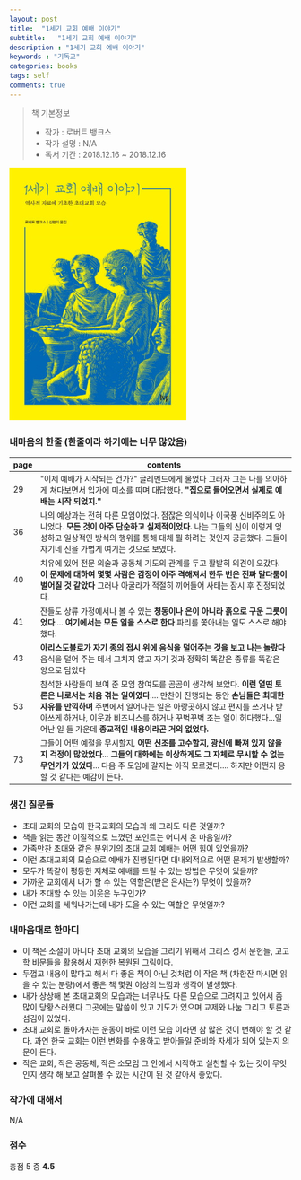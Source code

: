 ```yaml
---
layout: post
title:  "1세기 교회 예배 이야기"
subtitle:   "1세기 교회 예배 이야기"
description : "1세기 교회 예배 이야기"
keywords : "기독교"
categories: books
tags: self
comments: true
---
```


> 책 기본정보
> * 작가 : 로버트 뱅크스
> * 작가 설명 : N/A
> * 독서 기간 : 2018.12.16 ~ 2018.12.16

![1세기 교회 예배 이야기](/assets/img/books/books_20181216_1.jpg)

### 내마음의 한줄 (한줄이라 하기에는 너무 많았음)
 
| page | contents |
|--------|--------|
| 29 | "이제 예배가 시작되는 건가?" 글레멘드에게 물었다 그러자 그는 나를 의아하게 쳐다보면서 입가에 미소를 띠며 대답했다. **"집으로 들어오면서 실제로 예배는 시작 되었지."** |
| 36 | 나의 예상과는 전혀 다른 모임이었다. 점잖은 의식이나 이국풍 신비주의도 아니었다. **모든 것이 아주 단순하고 실제적이었다.** 나는 그들의 신이 이렇게 엉성하고 일상적인 방식의 행위를 통해  대체 뭘 하려는 것인지 궁금했다. 그들이 자기네 신을 가볍게 여기는 것으로 보였다. |
| 40 | 치유에 있어 전문 의술과 공동체 기도의 관계를 두고 활발히 의견이 오갔다. **이 문제에 대하여 몇몇 사람은 감정이 아주 격해져서 한두 번은 진짜 말다툼이 벌어질 것 같았다** 그러나 아굴라가 적절히 끼어들어 사태는 잠시 후 진정되었다. |
| 41 | 잔들도 상류 가정에서나 볼 수 있는 **청동이나 은이 아니라 흙으로 구운 그릇이었다**.... **여기에서는 모든 일을 스스로 한다** 파리를 쫓아내는 일도 스스로 해야 했다.|
| 43 | **아리스도불로가 자기 종의 접시 위에 음식을 덜어주는 것을 보고 나는 놀랐다** 음식을 덜어 주는 데서 그치지 않고 자기 것과 정확히 똑같은 종류를 똑같은 양으로 담았다 |
| 53 | 참석한 사람들이 보여 준 모임 참여도를 곰곰이 생각해 보았다. **이런 열띤 토론은 나로서는 처음 겪는 일이였다**.... 만찬이 진행되는 동안 **손님들은 최대한 자유를 만끽하며** 주변에서 일어나는 일은 아랑곳하지 않고 편지를 쓰거나 받아쓰게 하거나, 이웃과 비즈니스를 하거나 꾸벅꾸벅 조는 일이 허다했다...일어난 일 들 가운데 **종교적인 내용이라곤 거의 없었다.** |
| 73 | 그들이 어떤 예절을 무시할지, **어떤 신조를 고수할지, 광신에 빠져 있지 않을지 걱정이 많았었다**... **그들의 대화에는 이상하게도 그 자체로 무시할 수 없는 무언가가 있었다**... 다음 주 모임에 갈지는 아직 모르겠다.... 하지만 어쩐지 응할 것 같다는 예감이 든다.|

### 생긴 질문들

* 초대 교회의 모습이 한국교회의 모습과 왜 그리도 다른 것일까?
* 책을 읽는 동안 이질적으로 느꼈던 포인트는 어디서 온 마음일까?
* 가족만찬 초대와 같은 분위기의 초대 교회 예배는 어떤 힘이 있었을까?
* 이런 초대교회의 모습으로 예배가 진행된다면 대내외적으로 어떤 문제가 발생할까?
* 모두가 똑같이 평등한 지체로 예배를 드릴 수 있는 방법은 무엇이 있을까?
* 가까운 교회에서 내가 할 수 있는 역할은(받은 은사는?) 무엇이 있을까?
* 내가 초대할 수 있는 이웃은 누구인가?
* 이런 교회를 세워나가는데 내가 도울 수 있는 역할은 무엇일까?

### 내마음대로 한마디

* 이 책은 소설이 아니다 초대 교회의 모습을 그리기 위해서 그리스 성서 문헌들, 고고학 비문들을 활용해서 재현한 복원된 그림이다. 
* 두껍고 내용이 많다고 해서 다 좋은 책이 아닌 것처럼 이 작은 책 (차한잔 마시면 읽을 수 있는 분량)에서 좋은 책 몇권 이상의 느낌과 생각이 발생했다.
* 내가 상상해 본 초대교회의 모습과는 너무나도 다른 모습으로 그려지고 있어서 좀 많이 당황스러웠다 그곳에는 말씀이 있고 기도가 있으며 교제와 나눔 그리고 토론과 섬김이 있었다.  
* 초대 교회로 돌아가자는 운동이 바로 이런 모습 이라면 참 많은 것이 변해야 할 것 같다. 과연 한국 교회는 이런 변화를 수용하고 받아들일 준비와 자세가 되어 있는지 의문이 든다.
* 작은 교회, 작은 공동체, 작은 소모임 그 안에서 시작하고 실천할 수 있는 것이 무엇인지 생각 해 보고 살펴볼 수 있는 시간이 된 것 같아서 좋았다.

### 작가에 대해서
N/A

### 점수
총점 5 중 **4.5**